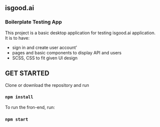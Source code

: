 ## isgood.ai 
### Boilerplate Testing App

This project is a basic desktop application for testing isgood.ai application. It is to have:
  - sign in and create user account'
  - pages and basic components to display API and users
  - SCSS, CSS to fit given UI design
  
  
  
## GET STARTED

Clone or download the repository and run
### `npm install`

To run the fron-end, run:

### `npm start`

